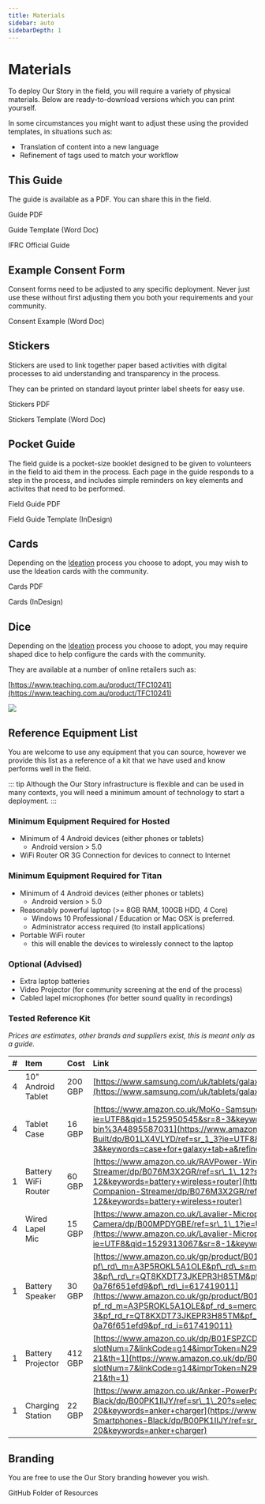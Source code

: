 ```yaml
---
title: Materials
sidebar: auto
sidebarDepth: 1
---
```


# Materials

<Leader>

To deploy Our Story in the field, you will require a variety of physical materials. Below are ready-to-download versions which you can print yourself.

</Leader>

In some circumstances you might want to adjust these using the provided templates, in situations such as:

- Translation of content into a new language
- Refinement of tags used to match your workflow

<!-- <ReadTime>This is a card</ReadTime> -->

## This Guide

The guide is available as a PDF. You can share this in the field.

<DownloadLink type="danger" url="//guide.pdf">Guide PDF</DownloadLink>

<DownloadLink url="//guide.docx">Guide Template (Word Doc)</DownloadLink>

<RedCross example="true">IFRC Official Guide</RedCross>

## Example Consent Form

Consent forms need to be adjusted to any specific deployment. Never just use these without first adjusting them you both your requirements and your community.

<DownloadLink url="//conssent.docx">Consent Example (Word Doc)</DownloadLink>

## Stickers

Stickers are used to link together paper based activities with digital processes to aid understanding and transparency in the process.

They can be printed on standard layout printer label sheets for easy use.

<DownloadLink type="danger" url="//stickers.pdf">Stickers PDF</DownloadLink>

<DownloadLink url="//stickers.docx">Stickers Template (Word Doc)</DownloadLink>

## Pocket Guide

The field guide is a pocket-size booklet designed to be given to volunteers in the field to aid them in the process. Each page in the guide responds to a step in the process, and includes simple reminders on key elements and activites that need to be performed.

<DownloadLink type="danger" url="//fieldguide.pdf">Field Guide PDF</DownloadLink>

<DownloadLink url="//fieldguide.indd">Field Guide Template (InDesign)</DownloadLink>

## Cards

Depending on the [Ideation](/guide/ideation/) process you choose to adopt, you may wish to use the Ideation cards with the community.

<DownloadLink type="danger" url="//cards.pdf">Cards PDF</DownloadLink>

<DownloadLink url="//fieldguide.indd">Cards (InDesign)</DownloadLink>

## Dice

Depending on the [Ideation](/guide/ideation/) process you choose to adopt, you may require shaped dice to help configure the cards with the community.


They are available at a number of online retailers such as:

[https://www.teaching.com.au/product/TFC10241](https://www.teaching.com.au/product/TFC10241)

![](/imgs/dice.jpg)

## Reference Equipment List

You are welcome to use any equipment that you can source, however we provide this list as a reference of a kit that we have used and know performs well in the field.

::: tip
Although the Our Story infrastructure is flexible and can be used in many contexts, you will need a minimum amount of technology to start a deployment.
:::

### Minimum Equipment Required for Hosted

* Minimum of 4 Android devices \(either phones or tablets\)
  * Android version &gt; 5.0
* WiFi Router OR 3G Connection for devices to connect to Internet

### Minimum Equipment Required for Titan

* Minimum of 4 Android devices \(either phones or tablets\)
  * Android version &gt; 5.0
* Reasonably powerful laptop \(&gt;= 8GB RAM, 100GB HDD, 4 Core\)
  * Windows 10 Professional / Education or Mac OSX is preferred.
  * Administrator access required \(to install applications\)
* Portable WiFi router 
  * this will enable the devices to wirelessly connect to the laptop

### Optional (Advised)

* Extra laptop batteries
* Video Projector (for community screening at the end of the process)
* Cabled lapel microphones (for better sound quality in recordings)

### Tested Reference Kit

_Prices are estimates, other brands and suppliers exist, this is meant only as a guide._

| # | Item | Cost | Link |
| :--- | :--- | :--- | :--- |
| 4 | 10" Android Tablet | 200 GBP | [https://www.samsung.com/uk/tablets/galaxy-tab-a-10-1-2016-t580/SM-T580NZKABTU/](https://www.samsung.com/uk/tablets/galaxy-tab-a-10-1-2016-t580/SM-T580NZKABTU/) |
| 4 | Tablet Case | 16 GBP | [https://www.amazon.co.uk/MoKo-Samsung-Galaxy-10-1-Built/dp/B01LX4VLYD/ref=sr\_1\_3?ie=UTF8&qid=1525950545&sr=8-3&keywords=case+for+galaxy+tab+a&refinements=p\_n\_feature\_browse-bin%3A4895587031](https://www.amazon.co.uk/MoKo-Samsung-Galaxy-10-1-Built/dp/B01LX4VLYD/ref=sr_1_3?ie=UTF8&qid=1525950545&sr=8-3&keywords=case+for+galaxy+tab+a&refinements=p_n_feature_browse-bin%3A4895587031) |
| 1 | Battery WiFi Router | 60 GBP | [https://www.amazon.co.uk/RAVPower-Wireless-Portable-Companion-Streamer/dp/B076M3X2GR/ref=sr\_1\_12?s=electronics&ie=UTF8&qid=1525100823&sr=1-12&keywords=battery+wireless+router](https://www.amazon.co.uk/RAVPower-Wireless-Portable-Companion-Streamer/dp/B076M3X2GR/ref=sr_1_12?s=electronics&ie=UTF8&qid=1525100823&sr=1-12&keywords=battery+wireless+router) |
| 4 | Wired Lapel Mic | 15 GBP | [https://www.amazon.co.uk/Lavalier-Microphone-Smartphone-Canon-Camera/dp/B00MPDYGBE/ref=sr\_1\_1?ie=UTF8&qid=1529313067&sr=8-1&keywords=boya](https://www.amazon.co.uk/Lavalier-Microphone-Smartphone-Canon-Camera/dp/B00MPDYGBE/ref=sr_1_1?ie=UTF8&qid=1529313067&sr=8-1&keywords=boya) |
| 1 | Battery Speaker | 30 GBP | [https://www.amazon.co.uk/gp/product/B016MO90GW/ref=s9\_acsd\_zgift\_hd\_bw\_bfmct9\_c\_x\_w?pf\_rd\_m=A3P5ROKL5A1OLE&pf\_rd\_s=merchandised-search-3&pf\_rd\_r=QT8KXDT73JKEPR3H85TM&pf\_rd\_t=101&pf\_rd\_p=46dd7e12-d969-5548-b29a-0a76f651efd9&pf\_rd\_i=617419011](https://www.amazon.co.uk/gp/product/B016MO90GW/ref=s9_acsd_zgift_hd_bw_bfmct9_c_x_w?pf_rd_m=A3P5ROKL5A1OLE&pf_rd_s=merchandised-search-3&pf_rd_r=QT8KXDT73JKEPR3H85TM&pf_rd_t=101&pf_rd_p=46dd7e12-d969-5548-b29a-0a76f651efd9&pf_rd_i=617419011) |
| 1 | Battery Projector | 412 GBP | [https://www.amazon.co.uk/dp/B01FSPZCDG/ref=as\_at?slotNum=7&linkCode=g14&imprToken=N29..iMjijff7TCKcSbaww&creativeASIN=B01FSPZCDG&tag=dotdash21-21&th=1](https://www.amazon.co.uk/dp/B01FSPZCDG/ref=as_at?slotNum=7&linkCode=g14&imprToken=N29..iMjijff7TCKcSbaww&creativeASIN=B01FSPZCDG&tag=dotdash21-21&th=1) |
| 1 | Charging Station | 22 GBP | [https://www.amazon.co.uk/Anker-PowerPort-Family-Sized-Technology-Smartphones-Black/dp/B00PK1IIJY/ref=sr\_1\_20?s=electronics&ie=UTF8&qid=1530862198&sr=1-20&keywords=anker+charger](https://www.amazon.co.uk/Anker-PowerPort-Family-Sized-Technology-Smartphones-Black/dp/B00PK1IIJY/ref=sr_1_20?s=electronics&ie=UTF8&qid=1530862198&sr=1-20&keywords=anker+charger) |


## Branding

You are free to use the Our Story branding however you wish.

<DownloadLink url="https://github.com/our-story-media/ourstory-resources/tree/master/branding">GitHub Folder of Resources</DownloadLink>